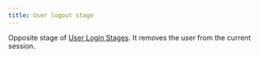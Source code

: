```yaml
---
title: User logout stage
---
```


Opposite stage of [User Login Stages](user_login/index.md). It removes the user from the current session.
